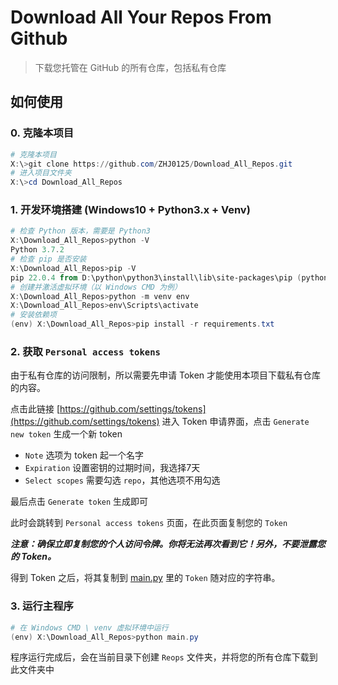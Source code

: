 # Download All Your Repos From Github

> 下载您托管在 GitHub 的所有仓库，包括私有仓库

## 如何使用

### 0. 克隆本项目

```powershell
# 克隆本项目
X:\>git clone https://github.com/ZHJ0125/Download_All_Repos.git
# 进入项目文件夹
X:\>cd Download_All_Repos
```

### 1. 开发环境搭建 (Windows10 + Python3.x + Venv)

```powershell
# 检查 Python 版本，需要是 Python3
X:\Download_All_Repos>python -V
Python 3.7.2
# 检查 pip 是否安装
X:\Download_All_Repos>pip -V
pip 22.0.4 from D:\python\python3\install\lib\site-packages\pip (python 3.7)
# 创建并激活虚拟环境（以 Windows CMD 为例）
X:\Download_All_Repos>python -m venv env
X:\Download_All_Repos>env\Scripts\activate
# 安装依赖项
(env) X:\Download_All_Repos>pip install -r requirements.txt
```

### 2. 获取 `Personal access tokens`

由于私有仓库的访问限制，所以需要先申请 Token 才能使用本项目下载私有仓库的内容。

点击此链接 [https://github.com/settings/tokens](https://github.com/settings/tokens) 进入 Token 申请界面，点击 `Generate new token` 生成一个新 token

* `Note` 选项为 token 起一个名字
* `Expiration` 设置密钥的过期时间，我选择7天
* `Select scopes` 需要勾选 `repo`，其他选项不用勾选

最后点击 `Generate token` 生成即可

此时会跳转到 `Personal access tokens` 页面，在此页面复制您的 `Token`

***注意：确保立即复制您的个人访问令牌。你将无法再次看到它！另外，不要泄露您的 Token。***

得到 Token 之后，将其复制到 [main.py](main.py) 里的 `Token` 随对应的字符串。

### 3. 运行主程序

```powershell
# 在 Windows CMD \ venv 虚拟环境中运行
(env) X:\Download_All_Repos>python main.py
```

程序运行完成后，会在当前目录下创建 `Reops` 文件夹，并将您的所有仓库下载到此文件夹中
